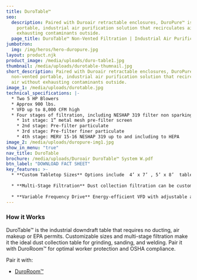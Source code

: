 ```yaml
---
title: DuroTable™
seo:
  description: Paired with Duroair retractable enclosures, DuroPure™ is a
    portable, industrial air purification solution that recirculates air without
    exhausting contaminants outside.
  page_title: DuroTable™ Non-Vented Filtration | Industrial Air Purification
jumbotron:
  img: /img/heros/hero-duropure.jpg
layout: product.njk
product_image: /media/uploads/duro-table1.jpg
thumbnail: /media/uploads/durotable-thumnail.jpg
short_description: Paired with Duroair retractable enclosures, DuroPure™ is a
  non-vented portable, industrial air purification solution that recirculates
  air without exhausting contaminants outside.
image_1: /media/uploads/durotable.jpg
technical_specifications: |-
  * Two 5 HP Blowers
  * Approx 900 lbs.
  * VFD up to 8,000 CFM high
  * Four stages of filtration, including NESHAP 319 filter non sparking for sanding composites
    * 1st stage: 1” metal mesh pre-filter screen
    * 2nd stage: Pre-filter particulate
    * 3rd stage: Pre-filter finer particulate
    * 4th stage: MERV 15-16 NESHAP 319 up to and including to HEPA
image_2: /media/uploads/duropure-img1.jpg
show_in_menu: "true"
nav_title: DuroTable
brochure: /media/uploads/Duroair DuroTable™ System W.pdf
btn_label: "DOWNLOAD FACT SHEET"
key_features: >-
  * **Custom Tabletop Sizes** Options include  4’ x 7’ , 5’ x 8’  tabletop, 36”- 40” High, with custom configurations available.
  
  * **Multi-Stage Filtration** Dust collection filtration can be customized by particle size including  NESHAP 319 filter and HEPA filters.
  
  * **Variable Frequency Drive** Energy-efficient VFD with adjustable air speeds, doubles as a soft starter to eliminate the need for a motor.
---
```

### How it Works

DuroTable™ is the industrial downdraft table that requires no ducting, air makeup or EPA permits. Customizable sizes and multi-stage filtration make it the ideal dust collection table for grinding, sanding, and welding. Pair it with DuroRoom™ for optimal worker protection and OSHA compliance.

Pair it with: 

* [DuroRoom™](/products/duroroom)